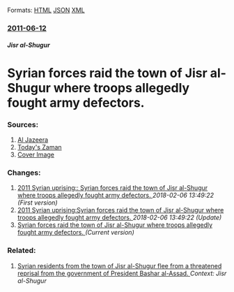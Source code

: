 
Formats: [HTML](/news/2011/06/12/syrian-forces-raid-the-town-of-jisr-al-shugur-where-troops-allegedly-fought-army-defectors.html)  [JSON](/news/2011/06/12/syrian-forces-raid-the-town-of-jisr-al-shugur-where-troops-allegedly-fought-army-defectors.json)  [XML](/news/2011/06/12/syrian-forces-raid-the-town-of-jisr-al-shugur-where-troops-allegedly-fought-army-defectors.xml)  

### [2011-06-12](/news/2011/06/12/index.md)

##### Jisr al-Shugur
# Syrian forces raid the town of Jisr al-Shugur where troops allegedly fought army defectors. 




### Sources:

1. [Al Jazeera](http://english.aljazeera.net/news/middleeast/2011/06/2011612101331904689.html)
2. [Today's Zaman](http://election.todayszaman.com:8080/news-247014-syrian-army-attacks-northwestern-town.html)
2. [Cover Image](http://www.aljazeera.com/mritems/Images/2011/6/12/20116121344983734_20.jpg)

### Changes:

1. [2011 Syrian uprising:: Syrian forces raid the town of Jisr al-Shugur where troops allegedly fought army defectors. ](/news/2011/06/12/2011-syrian-uprising-syrian-forces-raid-the-town-of-jisr-al-shugur-where-troops-allegedly-fought-army-defectors.md) _2018-02-06 13:49:22 (First version)_
2. [2011 Syrian uprising:Syrian forces raid the town of Jisr al-Shugur where troops allegedly fought army defectors. ](/news/2011/06/12/2011-syrian-uprising-psyrian-forces-raid-the-town-of-jisr-al-shugur-where-troops-allegedly-fought-army-defectors.md) _2018-02-06 13:49:22 (Update)_
2. [Syrian forces raid the town of Jisr al-Shugur where troops allegedly fought army defectors. ](/news/2011/06/12/syrian-forces-raid-the-town-of-jisr-al-shugur-where-troops-allegedly-fought-army-defectors.md) _(Current version)_

### Related:

1. [Syrian residents from the town of Jisr al-Shugur flee from a threatened reprisal from the government of President Bashar al-Assad. ](/news/2011/06/8/syrian-residents-from-the-town-of-jisr-al-shugur-flee-from-a-threatened-reprisal-from-the-government-of-president-bashar-al-assad.md) _Context: Jisr al-Shugur_
